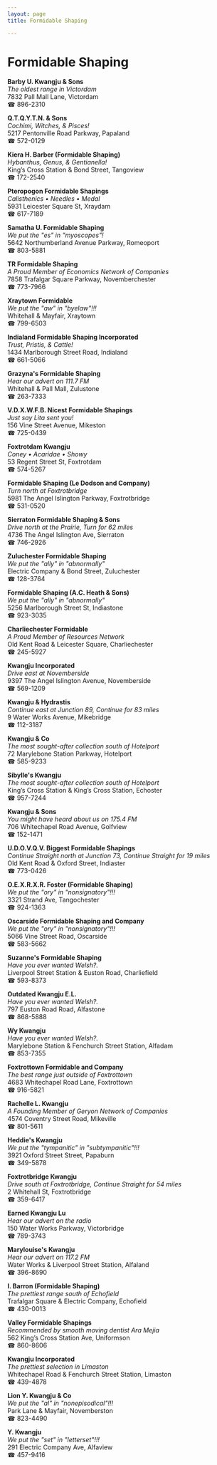 ```yaml
---
layout: page 
title: Formidable Shaping

---
```



# Formidable Shaping


 **Barby U. Kwangju & Sons**  
_The oldest range in Victordam_  
7832 Pall Mall Lane, Victordam  
☎ 896-2310

**Q.T.Q.Y.T.N. & Sons**  
_Cochimi, Witches, & Pisces!_  
5217 Pentonville Road Parkway, Papaland  
☎ 572-0129

**Kiera H. Barber (Formidable Shaping)**  
_Hybanthus, Genus, & Gentianella!_  
King’s Cross Station & Bond Street, Tangoview  
☎ 172-2540

**Pteropogon Formidable Shapings**  
_Calisthenics • Needles • Medal_  
5931 Leicester Square St, Xraydam  
☎ 617-7189

**Samatha U. Formidable Shaping**  
_We put the "es" in "myoscopes"!_  
5642 Northumberland Avenue Parkway, Romeoport  
☎ 803-5881

**TR Formidable Shaping**  
_A Proud Member of Economics Network of Companies_  
7858 Trafalgar Square Parkway, Novemberchester  
☎ 773-7966

**Xraytown Formidable**  
_We put the "aw" in "byelaw"!!!_  
Whitehall & Mayfair, Xraytown  
☎ 799-6503

**Indialand Formidable Shaping Incorporated**  
_Trust, Pristis, & Cattle!_  
1434 Marlborough Street Road, Indialand  
☎ 661-5066

**Grazyna's Formidable Shaping**  
_Hear our advert on 111.7 FM_  
Whitehall & Pall Mall, Zulustone  
☎ 263-7333

**V.D.X.W.F.B. Nicest Formidable Shapings**  
_Just say Lita sent you!_  
156 Vine Street Avenue, Mikeston  
☎ 725-0439

**Foxtrotdam Kwangju**  
_Coney • Acaridae • Showy_  
53 Regent Street St, Foxtrotdam  
☎ 574-5267

**Formidable Shaping (Le Dodson and Company)**  
_Turn north at Foxtrotbridge_  
5981 The Angel Islington Parkway, Foxtrotbridge  
☎ 531-0520

**Sierraton Formidable Shaping & Sons**  
_Drive north at the Prairie, Turn for 62 miles_  
4736 The Angel Islington Ave, Sierraton  
☎ 746-2926

**Zuluchester Formidable Shaping**  
_We put the "ally" in "abnormally"_  
Electric Company & Bond Street, Zuluchester  
☎ 128-3764

**Formidable Shaping (A.C. Heath & Sons)**  
_We put the "ally" in "abnormally"_  
5256 Marlborough Street St, Indiastone  
☎ 923-3035

**Charliechester Formidable**  
_A Proud Member of Resources Network_  
Old Kent Road & Leicester Square, Charliechester  
☎ 245-5927

**Kwangju Incorporated**  
_Drive east at Novemberside_  
9397 The Angel Islington Avenue, Novemberside  
☎ 569-1209

**Kwangju & Hydrastis**  
_Continue east at Junction 89, Continue for 83 miles_  
9 Water Works Avenue, Mikebridge  
☎ 112-3187

**Kwangju & Co**  
_The most sought-after collection south of Hotelport_  
72 Marylebone Station Parkway, Hotelport  
☎ 585-9233

**Sibylle's Kwangju**  
_The most sought-after collection south of Hotelport_  
King’s Cross Station & King’s Cross Station, Echoster  
☎ 957-7244

**Kwangju & Sons**  
_You might have heard about us on 175.4 FM_  
706 Whitechapel Road Avenue, Golfview  
☎ 152-1471

**U.D.O.V.Q.V. Biggest Formidable Shapings**  
_Continue Straight north at Junction 73, Continue Straight for 19 miles_  
Old Kent Road & Oxford Street, Indiaster  
☎ 773-0426

**O.E.X.R.X.R. Foster (Formidable Shaping)**  
_We put the "ory" in "nonsignatory"!!!_  
3321 Strand Ave, Tangochester  
☎ 924-1363

**Oscarside Formidable Shaping and Company**  
_We put the "ory" in "nonsignatory"!!!_  
5066 Vine Street Road, Oscarside  
☎ 583-5662

**Suzanne's Formidable Shaping**  
_Have you ever wanted Welsh?._  
Liverpool Street Station & Euston Road, Charliefield  
☎ 593-8373

**Outdated Kwangju E.L.**  
_Have you ever wanted Welsh?._  
797 Euston Road Road, Alfastone  
☎ 868-5888

**Wy Kwangju**  
_Have you ever wanted Welsh?._  
Marylebone Station & Fenchurch Street Station, Alfadam  
☎ 853-7355

**Foxtrottown Formidable and Company**  
_The best range just outside of Foxtrottown_  
4683 Whitechapel Road Lane, Foxtrottown  
☎ 916-5821

**Rachelle L. Kwangju**  
_A Founding Member of Geryon Network of Companies_  
4574 Coventry Street Road, Mikeville  
☎ 801-5611

**Heddie's Kwangju**  
_We put the "tympanitic" in "subtympanitic"!!!_  
3921 Oxford Street Street, Papaburn  
☎ 349-5878

**Foxtrotbridge Kwangju**  
_Drive south at Foxtrotbridge, Continue Straight for 54 miles_  
2 Whitehall St, Foxtrotbridge  
☎ 359-6417

**Earned Kwangju Lu**  
_Hear our advert on the radio_  
150 Water Works Parkway, Victorbridge  
☎ 789-3743

**Marylouise's Kwangju**  
_Hear our advert on 117.2 FM_  
Water Works & Liverpool Street Station, Alfaland  
☎ 396-8690

**I. Barron (Formidable Shaping)**  
_The prettiest range south of Echofield_  
Trafalgar Square & Electric Company, Echofield  
☎ 430-0013

**Valley Formidable Shapings**  
_Recommended by smooth moving dentist Ara Mejia_  
562 King’s Cross Station Ave, Uniformson  
☎ 860-8606

**Kwangju Incorporated**  
_The prettiest selection in Limaston_  
Whitechapel Road & Fenchurch Street Station, Limaston  
☎ 439-4878

**Lion Y. Kwangju & Co**  
_We put the "al" in "nonepisodical"!!!_  
Park Lane & Mayfair, Novemberston  
☎ 823-4490

**Y. Kwangju**  
_We put the "set" in "letterset"!!!_  
291 Electric Company Ave, Alfaview  
☎ 457-9416

